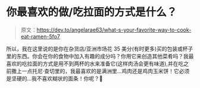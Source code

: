 # 你最喜欢的做/吃拉面的方式是什么？

> 原文：<https://dev.to/angelarae63/what-s-your-favorite-way-to-cook-eat-ramen-5fo7>

所以，我在这里说的是你在杂货店/亚洲市场花 35 美分(有时更多)买的包装或杯子里的东西。你会在你的食物中加入有趣的成分吗？你用它来创造其他菜肴吗？我最喜欢的吃拉面的方式是用不到两杯的水来准备它(这样肉汤会更有味道),并在吃之前撒上一点托尼·查切里的，我最喜欢的是满洲里...鸡肉还是鸡肉玉米饼！它必须是坚硬的...我不喜欢糊状的面条！你呢？🍜